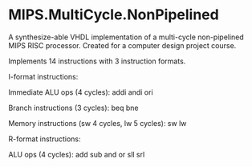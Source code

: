 # MIPS.MultiCycle.NonPipelined
A synthesize-able VHDL implementation of a multi-cycle non-pipelined MIPS RISC processor. Created for a computer design project course.

Implements 14 instructions with 3 instruction formats.


I-format instructions:


  Immediate ALU ops (4 cycles):
    addi
    andi
    ori
    
    
  Branch instructions (3 cycles):
    beq
    bne
    
    
  Memory instructions (sw 4 cycles, lw 5 cycles):
    sw
    lw
    
    
R-format instructions:


  ALU ops (4 cycles):
    add
    sub
    and
    or
    sll
    srl
